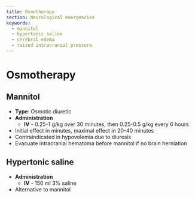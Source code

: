 ```yaml
---
title: Osmotherapy
section: Neurological emergencies
keywords:
  - mannitol
  - hypertonic saline
  - cerebral edema
  - raised intracranial pressure
---
```


# Osmotherapy

## Mannitol

- **Type**: Osmotic diuretic
- **Administration**
  - **IV** - 0.25-1 g/kg over 30 minutes, then 0.25-0.5 g/kg every 6 hours
- Initial effect in minutes, maximal effect in 20-40 minutes
- Contraindicated in hypovolemia due to diuresis
- Evacuate intracranial hematoma before mannitol if no brain herniation

## Hypertonic saline

- **Administration**
  - **IV** - 150 ml 3% saline
- Alternative to mannitol
